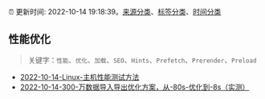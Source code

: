 :alarm_clock: 更新时间: 2022-10-14 19:18:39。[来源分类](../README.md)、[标签分类](../TAGS.md)、[时间分类](../TIMELINE.md)

## 性能优化


> 关键字：`性能`、`优化`、`加载`、`SEO`、`Hints`、`Prefetch`、`Prerender`、`Preload`



- [2022-10-14-Linux-主机性能测试方法](https://toutiao.io/k/z0e7y3o) 
- [2022-10-14-300-万数据导入导出优化方案，从-80s-优化到-8s（实测）](https://toutiao.io/k/yiz2z23) 